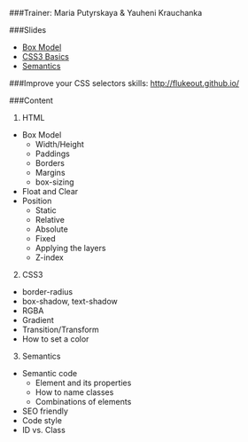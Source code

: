 ###Trainer: Maria Putyrskaya & Yauheni Krauchanka

###Slides
  - [Box Model](http://slides.com/maria_putyrskaya/css-elements-layout-and-position#/)
  - [CSS3 Basics](http://slides.com/eugenekravch/deck)
  - [Semantics](http://slides.com/maria_putyrskaya/semantics#/)

###Improve your CSS selectors skills:
http://flukeout.github.io/

###Content
1. HTML 
  - Box Model
    - Width/Height
    - Paddings
    - Borders
    - Margins
    - box-sizing
  - Float and Clear
  - Position 
    - Static
    - Relative
    - Absolute
    - Fixed
    - Applying the layers
    - Z-index

2. CSS3
  - border-radius
  - box-shadow, text-shadow
  - RGBA
  - Gradient
  - Transition/Transform
  - How to set a color

3. Semantics
  - Semantic code
    - Element and its properties
    - How to name classes
    - Combinations of elements
  - SEO friendly 
  - Сode style
  - ID vs. Class